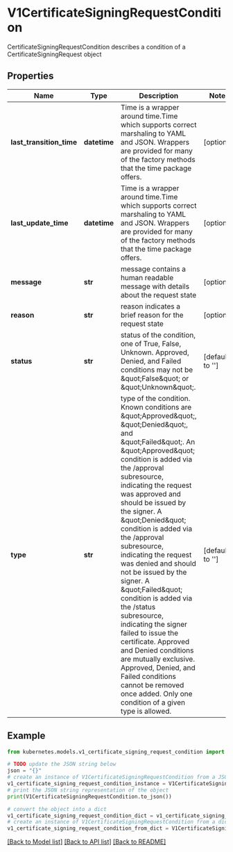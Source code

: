 # V1CertificateSigningRequestCondition

CertificateSigningRequestCondition describes a condition of a CertificateSigningRequest object

## Properties

Name | Type | Description | Notes
------------ | ------------- | ------------- | -------------
**last_transition_time** | **datetime** | Time is a wrapper around time.Time which supports correct marshaling to YAML and JSON.  Wrappers are provided for many of the factory methods that the time package offers. | [optional] 
**last_update_time** | **datetime** | Time is a wrapper around time.Time which supports correct marshaling to YAML and JSON.  Wrappers are provided for many of the factory methods that the time package offers. | [optional] 
**message** | **str** | message contains a human readable message with details about the request state | [optional] 
**reason** | **str** | reason indicates a brief reason for the request state | [optional] 
**status** | **str** | status of the condition, one of True, False, Unknown. Approved, Denied, and Failed conditions may not be \&quot;False\&quot; or \&quot;Unknown\&quot;. | [default to '']
**type** | **str** | type of the condition. Known conditions are \&quot;Approved\&quot;, \&quot;Denied\&quot;, and \&quot;Failed\&quot;.  An \&quot;Approved\&quot; condition is added via the /approval subresource, indicating the request was approved and should be issued by the signer.  A \&quot;Denied\&quot; condition is added via the /approval subresource, indicating the request was denied and should not be issued by the signer.  A \&quot;Failed\&quot; condition is added via the /status subresource, indicating the signer failed to issue the certificate.  Approved and Denied conditions are mutually exclusive. Approved, Denied, and Failed conditions cannot be removed once added.  Only one condition of a given type is allowed. | [default to '']

## Example

```python
from kubernetes.models.v1_certificate_signing_request_condition import V1CertificateSigningRequestCondition

# TODO update the JSON string below
json = "{}"
# create an instance of V1CertificateSigningRequestCondition from a JSON string
v1_certificate_signing_request_condition_instance = V1CertificateSigningRequestCondition.from_json(json)
# print the JSON string representation of the object
print(V1CertificateSigningRequestCondition.to_json())

# convert the object into a dict
v1_certificate_signing_request_condition_dict = v1_certificate_signing_request_condition_instance.to_dict()
# create an instance of V1CertificateSigningRequestCondition from a dict
v1_certificate_signing_request_condition_from_dict = V1CertificateSigningRequestCondition.from_dict(v1_certificate_signing_request_condition_dict)
```
[[Back to Model list]](../README.md#documentation-for-models) [[Back to API list]](../README.md#documentation-for-api-endpoints) [[Back to README]](../README.md)


